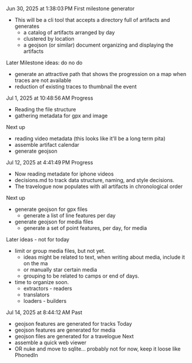 
Jun 30, 2025 at 1:38:03 PM
First milestone generator

- This will be a cli tool that accepts a directory full of artifacts and generates
    - a catalog of artifacts arranged by day
    - clustered by location
    - a geojson (or similar) document organizing and displaying the artifacts

Later Milestone ideas: do no do
- generate an attractive path that shows the progression on a map when traces are not available
- reduction of existing traces to thumbnail the event


Jul 1, 2025 at 10:48:56 AM
Progress
- Reading the file structure
- gathering metadata for gpx and image

Next up
- reading video metadata (this looks like it'll be a long term pita)
- assemble artifact calendar
- generate geojson

Jul 12, 2025 at 4:41:49 PM
Progress
- Now reading metadate for iphone videos
- decisions.md to track data structure, naming, and style decisions.
- The travelogue now populates with all artifacts in chronological order

Next up
- generate geojson for gpx files
    - generate a list of line features per day
- generate geojson for media files
    - generate a set of point features, per day, for media

Later ideas - not for today
- limit or group media files, but not yet.
    - ideas might be related to text, when writing about media, include it on the ma
    - or manually star certain media
    - grouping to be related to camps or end of days.
- time to organize soon.
    - extractors - readers
    - translators
    - loaders - builders


Jul 14, 2025 at 8:44:12 AM
Past
- geojson features are generated for tracks
Today
- geojson features are generated for media
- geojson files are generated for a travelogue
Next
- assemble a quick web viewer
- OR nuke and move to sqlite... probably not for now, keep it loose like PhonedIn
